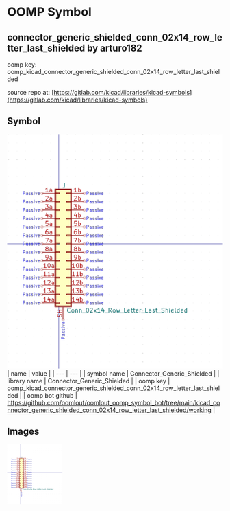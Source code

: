 # OOMP Symbol  
## connector_generic_shielded_conn_02x14_row_letter_last_shielded  by arturo182  
  
oomp key: oomp_kicad_connector_generic_shielded_conn_02x14_row_letter_last_shielded  
  
source repo at: [https://gitlab.com/kicad/libraries/kicad-symbols](https://gitlab.com/kicad/libraries/kicad-symbols)  
## Symbol  
  
[![working.png](working_600.png)](working.png)  
| name | value | 
| --- | --- | 
| symbol name | Connector_Generic_Shielded | 
| library name | Connector_Generic_Shielded | 
| oomp key | oomp_kicad_connector_generic_shielded_conn_02x14_row_letter_last_shielded | 
| oomp bot github | https://github.com/oomlout/oomlout_oomp_symbol_bot/tree/main/kicad_connector_generic_shielded_conn_02x14_row_letter_last_shielded/working | 
## Images  
  
[![working.png](working_140.png)](working.png)  
